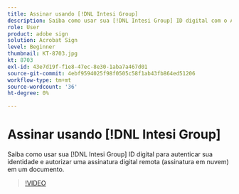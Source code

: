 ```yaml
---
title: Assinar usando [!DNL Intesi Group]
description: Saiba como usar sua [!DNL Intesi Group] ID digital com o Acrobat Sign
role: User
product: adobe sign
solution: Acrobat Sign
level: Beginner
thumbnail: KT-8703.jpg
kt: 8703
exl-id: 43e7d19f-f1e8-47ec-8e30-1aba7a467d01
source-git-commit: 4ebf9594025f98f0505c58f1ab43fb864ed51206
workflow-type: tm+mt
source-wordcount: '36'
ht-degree: 0%

---
```


# Assinar usando [!DNL Intesi Group]

Saiba como usar sua [!DNL Intesi Group] ID digital para autenticar sua identidade e autorizar uma assinatura digital remota (assinatura em nuvem) em um documento.

>[!VIDEO](https://video.tv.adobe.com/v/336989?quality=12&learn=on&hidetitle=true)
